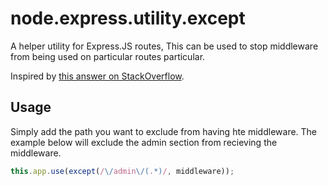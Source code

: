 # node.express.utility.except
A helper utility for Express.JS routes, This can be used to stop middleware from being used on particular routes particular.

Inspired by [this answer on StackOverflow](http://stackoverflow.com/a/27118077).


## Usage
Simply add the path you want to exclude from having hte middleware.
The example below will exclude the admin section from recieving the middleware. 

```Javascript
this.app.use(except(/\/admin\/(.*)/, middleware));

```
